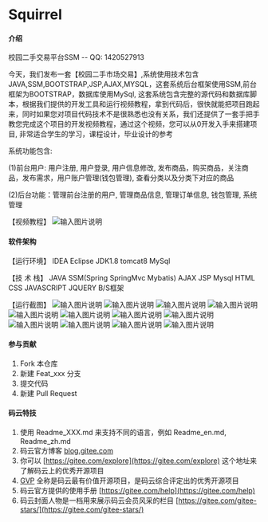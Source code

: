 # Squirrel

#### 介绍
校园二手交易平台SSM  --  QQ: 1420527913

今天，我们发布一套【校园二手市场交易】,系统使用技术包含JAVA,SSM,BOOTSTRAP,JSP,AJAX,MYSQL，这套系统后台框架使用SSM,前台框架为BOOTSTRAP，数据库使用MySql, 这套系统包含完整的源代码和数据库脚本，根据我们提供的开发工具和运行视频教程，拿到代码后，很快就能把项目跑起来，同时如果您对项目代码技术不是很熟悉也没有关系，我们还提供了一套手把手教您完成这个项目的开发视频教程，通过这个视频，您可以从0开发入手来搭建项目,  非常适合学生的学习，课程设计，毕业设计的参考

系统功能包含:

(1)前台用户: 用户注册, 用户登录, 用户信息修改, 发布商品，购买商品，关注商品，发布需求，用户账户管理(钱包管理), 查看分类以及分类下对应的商品

(2)后台功能：管理前台注册的用户, 管理商品信息, 管理订单信息, 钱包管理, 系统管理 

【视频教程】
![输入图片说明](https://images.gitee.com/uploads/images/2020/0806/220544_7be1bc8a_420766.png "video.png")


#### 软件架构
【运行环境】  IDEA  Eclipse   JDK1.8   tomcat8    MySql

【技  术  栈】 JAVA SSM(Spring SpringMvc Mybatis) AJAX JSP Mysql HTML CSS JAVASCRIPT JQUERY B/S框架

【运行截图】
![输入图片说明](https://images.gitee.com/uploads/images/2020/0806/213331_9c7ad72e_420766.jpeg "1.jpg")
![输入图片说明](https://images.gitee.com/uploads/images/2020/0806/213342_03e7941a_420766.jpeg "2.jpg")
![输入图片说明](https://images.gitee.com/uploads/images/2020/0806/213351_2ca8768d_420766.jpeg "3.jpg")
![输入图片说明](https://images.gitee.com/uploads/images/2020/0806/213402_c3b846e1_420766.jpeg "4.jpg")
![输入图片说明](https://images.gitee.com/uploads/images/2020/0806/213410_33bae10a_420766.jpeg "5.jpg")
![输入图片说明](https://images.gitee.com/uploads/images/2020/0806/213419_d9d6528d_420766.jpeg "6.jpg")
![输入图片说明](https://images.gitee.com/uploads/images/2020/0806/213429_25682486_420766.jpeg "8.jpg")
![输入图片说明](https://images.gitee.com/uploads/images/2020/0806/213437_fefead07_420766.jpeg "9.jpg")
![输入图片说明](https://images.gitee.com/uploads/images/2020/0806/213446_50fe2495_420766.jpeg "10.jpg")
![输入图片说明](https://images.gitee.com/uploads/images/2020/0806/213456_7c5c070d_420766.jpeg "11.jpg")
![输入图片说明](https://images.gitee.com/uploads/images/2020/0806/213505_99fba3aa_420766.jpeg "12.jpg")
![输入图片说明](https://images.gitee.com/uploads/images/2020/0806/213514_d40233d9_420766.jpeg "13.jpg")



#### 参与贡献

1.  Fork 本仓库
2.  新建 Feat_xxx 分支
3.  提交代码
4.  新建 Pull Request


#### 码云特技

1.  使用 Readme\_XXX.md 来支持不同的语言，例如 Readme\_en.md, Readme\_zh.md
2.  码云官方博客 [blog.gitee.com](https://blog.gitee.com)
3.  你可以 [https://gitee.com/explore](https://gitee.com/explore) 这个地址来了解码云上的优秀开源项目
4.  [GVP](https://gitee.com/gvp) 全称是码云最有价值开源项目，是码云综合评定出的优秀开源项目
5.  码云官方提供的使用手册 [https://gitee.com/help](https://gitee.com/help)
6.  码云封面人物是一档用来展示码云会员风采的栏目 [https://gitee.com/gitee-stars/](https://gitee.com/gitee-stars/)
